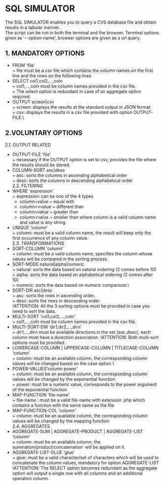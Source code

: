 # SQL SIMULATOR
The SQL SIMULATOR enables you to query a CVS database file and obtain results in a tabular manner. <br/> 
The script can be run in both the terminal and the browser. Terminal options given as '--option-name', browser options are given as a url query.

## 1. MANDATORY OPTIONS
* FROM 'file' <br/> 
~ file must be a csv file which contains the column names on the first line and the rows on the following lines
* SELECT col1,col2,...,coln\
~ col1,...,coln must be column names provided in the csv file.\
~ The select option is redundant in case of an aggregate option required.
* OUTPUT screen|csv\
~ screen: displays the results at the standard output in JSON format.\
~ csv: displays the results in a csv file provided with option OUTPUT-FILE.\
## 2.VOLUNTARY OPTIONS
2.1. OUTPUT RELATED
* OUTPUT-FILE 'file'\
~ necessary if the OUTPUT option is set to csv, provides the file where the results should be stored.
* COLUMN-SORT asc|desc\
~ asc: sorts the columns in ascending alphabetical order\
~ desc: sorts the columns in descending alphabetical order\
2.2. FILTERING
* WHERE 'expression'\
~ expression: can be one of the 4 types
    - column=value ~ equal with
    - column<>value ~ different than
    - column>value ~ greater than
    - column<value ~ smaller than
 where column is a valid column name and value is any string.
 * UNIQUE 'column'\
 ~ column: must be a valid column name, the result will keep only the first occurrence of any column value.\
2.3. TRANSFORMATIONS
* SORT-COLUMN 'column'\
~ column: must be a valid column name, specifies the column whose values will be compared in the sorting process.
* SORT-MODE natural|alpha|numeric\
~ natural: sorts the data based on natural ordering (2 comes before 10)\
~ alpha: sorts the data based on alphabetical ordering (2 comes after 10)\
~ numeric: sorts the data based on numeric comparison.\
* SORT-DIR asc|desc\
~ asc: sorts the rows in ascending order.\
~ desc: sorts the rows in descending order.\
!ATTENTION: All the 3 sorting options must be provided in case you need to sort the data.
* MULTI-SORT 'col1,col2,...,coln'\
~ col1,...,coln must be column names provided in the csv file. 
* MULTI-SORT-DIR 'dir1,dir2,...,dirn'\
~ dir1,...,dirn must be available directions in the set {asc,desc}, each column must have a durection association.
!ATTENTION: Both multi-sort options must be provided.
* LOWERCASE-COLUMN | UPPERCASE-COLUMN | TITLECASE-COLUMN 'column'\
~ column: must be an available column, the corresponding column values will be changed based on the case option \
* POWER-VALUES'column power'\
~ column: must be an available column, the corresponding column values will be changed by the exponential function\
~ power: must be a numeric value, corresponds to the power argument of the exponential function
* MAP-FUNCTION 'file-name'\
~ file-name : must be a valid file-name with extension .php which contains a function with the same name as the file
* MAP-FUNCTION-COL 'column'\
~ column: must be an available column, the corresponding column values will be changed by the mapping function\
2.4. AGGREGATES
* AGGREGATE-SUM | AGGREGATE-PRODUCT | AGGREGATE-LIST 'column'\
~ column: must be an available column, the summation/product/concatenation' will be applied on it.
* AGGREGATE-LIST-GLUE 'glue'\
~ glue: must be a valid character/set of characters which will be used to concatenate the column values, mandatory 
for option AGGREGATE-LIST
!ATTENTION: The SELECT option becomes redundant as the aggregate option will output a single row with all columns and
an additional operation column.
